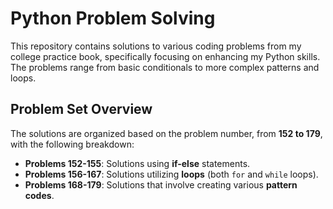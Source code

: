 # Python Problem Solving

This repository contains solutions to various coding problems from my college practice book, specifically focusing on enhancing my Python skills. The problems range from basic conditionals to more complex patterns and loops.

## Problem Set Overview

The solutions are organized based on the problem number, from **152 to 179**, with the following breakdown:

- **Problems 152-155**: Solutions using **if-else** statements.
- **Problems 156-167**: Solutions utilizing **loops** (both `for` and `while` loops).
- **Problems 168-179**: Solutions that involve creating various **pattern codes**.
